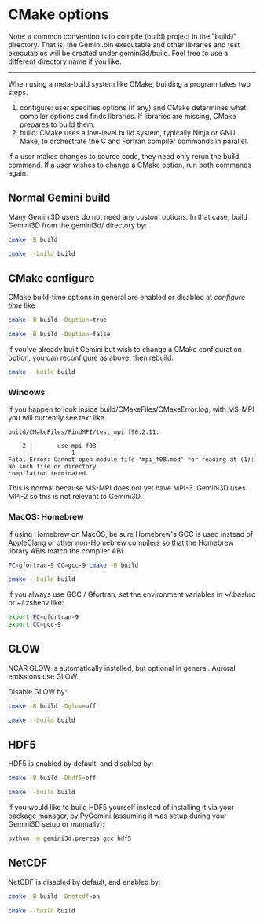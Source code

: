 # CMake options

Note: a common convention is to compile (build) project in the "build/" directory.
That is, the Gemini.bin executable and other libraries and test executables will be created under gemini3d/build.
Feel free to use a different directory name if you like.

---

When using a meta-build system like CMake, building a program takes two steps.

1. configure: user specifies options (if any) and CMake determines what compiler options and finds libraries. If libraries are missing, CMake prepares to build them.
2. build: CMake uses a low-level build system, typically Ninja or GNU Make, to orchestrate the C and Fortran compiler commands in parallel.

If a user makes changes to source code, they need only rerun the build command.
If a user wishes to change a CMake option, run both commands again.

## Normal Gemini build

Many Gemini3D users do not need any custom options.
In that case, build Gemini3D from the gemini3d/ directory by:

```sh
cmake -B build

cmake --build build
```

## CMake configure

CMake build-time options in general are enabled or disabled at *configure time* like

```sh
cmake -B build -Doption=true

cmake -B build -Doption=false
```

If you've already built Gemini but wish to change a CMake configuration option, you can reconfigure as above, then rebuild:

```sh
cmake --build build
```

### Windows

If you happen to look inside build/CMakeFiles/CMakeError.log, with MS-MPI you will currently see text like

```
build/CMakeFiles/FindMPI/test_mpi.f90:2:11:

    2 |       use mpi_f08
      |           1
Fatal Error: Cannot open module file 'mpi_f08.mod' for reading at (1): No such file or directory
compilation terminated.
```

This is normal because MS-MPI does not yet have MPI-3.
Gemini3D uses MPI-2 so this is not relevant to Gemini3D.

### MacOS: Homebrew

If using Homebrew on MacOS, be sure Homebrew's GCC is used instead of AppleClang or other non-Homebrew compilers so that the Homebrew library ABIs match the compiler ABI.

```sh
FC=gfortran-9 CC=gcc-9 cmake -B build

cmake --build build
```

If you always use GCC / Gfortran, set the environment variables in ~/.bashrc or ~/.zshenv like:

```sh
export FC=gfortran-9
export CC=gcc-9
```

## GLOW

NCAR GLOW is automatically installed, but optional in general.
Auroral emissions use GLOW.

Disable GLOW by:

```sh
cmake -B build -Dglow=off

cmake --build build
```

## HDF5

HDF5 is enabled by default, and disabled by:

```sh
cmake -B build -Dhdf5=off

cmake --build build
```

If you would like to build HDF5 yourself instead of installing it via your package manager, by PyGemini (assuming it was setup during your Gemini3D setup or manually):

```sh
python -m gemini3d.prereqs gcc hdf5
```

## NetCDF

NetCDF is disabled by default, and enabled by:

```sh
cmake -B build -Dnetcdf=on

cmake --build build
```
